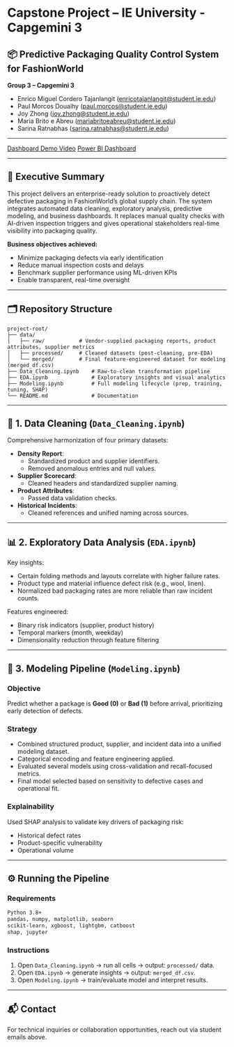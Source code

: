 # Capstone Project – IE University - Capgemini 3 
## 📦 Predictive Packaging Quality Control System for FashionWorld  
**Group 3 – Capgemini 3**  
- Enrico Miguel Cordero Tajanlangit (<enricotajanlangit@student.ie.edu>)  
- Paul Morcos Douaihy (<paul.morcos@student.ie.edu>)  
- Joy Zhong (<joy.zhong@student.ie.edu>)  
- Maria Brito e Abreu (<mariabritoeabreu@student.ie.edu>)  
- Sarina Ratnabhas (<sarina.ratnabhas@student.ie.edu>)  

---
[ Dashboard Demo Video](https://www.youtube.com/watch?v=er7b_SyiuPA)
[Power BI Dashboard](https://app.powerbi.com/links/kf1jbQbuE7?ctid=4a39c578-6df0-42b9-a7e0-e9eac6d91816&pbi_source=linkShare&bookmarkGuid=bc6f87e5-b479-4d70-8455-23fb5ae7dff4)

---

## 📖 Executive Summary

This project delivers an enterprise-ready solution to proactively detect defective packaging in FashionWorld’s global supply chain. The system integrates automated data cleaning, exploratory analysis, predictive modeling, and business dashboards. It replaces manual quality checks with AI-driven inspection triggers and gives operational stakeholders real-time visibility into packaging quality.

**Business objectives achieved:**
- Minimize packaging defects via early identification
- Reduce manual inspection costs and delays
- Benchmark supplier performance using ML-driven KPIs
- Enable transparent, real-time oversight

---

## 🗂️ Repository Structure

```
project-root/
├── data/
│   ├── raw/           # Vendor-supplied packaging reports, product attributes, supplier metrics
│   ├── processed/     # Cleaned datasets (post-cleaning, pre-EDA)
│   └── merged/        # Final feature-engineered dataset for modeling (merged_df.csv)
├── Data_Cleaning.ipynb    # Raw-to-clean transformation pipeline
├── EDA.ipynb              # Exploratory insights and visual analytics
├── Modeling.ipynb         # Full modeling lifecycle (prep, training, tuning, SHAP)
└── README.md              # Documentation
```

---

## 🧹 1. Data Cleaning (`Data_Cleaning.ipynb`)

Comprehensive harmonization of four primary datasets:
- **Density Report**:
  - Standardized product and supplier identifiers.
  - Removed anomalous entries and null values.
- **Supplier Scorecard**:
  - Cleaned headers and standardized supplier naming.
- **Product Attributes**:
  - Passed data validation checks.
- **Historical Incidents**:
  - Cleaned references and unified naming across sources.

---

## 📊 2. Exploratory Data Analysis (`EDA.ipynb`)

Key insights:
- Certain folding methods and layouts correlate with higher failure rates.
- Product type and material influence defect risk (e.g., wool, linen).
- Normalized bad packaging rates are more reliable than raw incident counts.

Features engineered:
- Binary risk indicators (supplier, product history)
- Temporal markers (month, weekday)
- Dimensionality reduction through feature filtering

---

## 🤖 3. Modeling Pipeline (`Modeling.ipynb`)

### Objective
Predict whether a package is **Good (0)** or **Bad (1)** before arrival, prioritizing early detection of defects.

### Strategy
- Combined structured product, supplier, and incident data into a unified modeling dataset.
- Categorical encoding and feature engineering applied.
- Evaluated several models using cross-validation and recall-focused metrics.
- Final model selected based on sensitivity to defective cases and operational fit.

### Explainability
Used SHAP analysis to validate key drivers of packaging risk:
- Historical defect rates
- Product-specific vulnerability
- Operational volume

---

## ⚙️ Running the Pipeline

### Requirements
```bash
Python 3.8+
pandas, numpy, matplotlib, seaborn
scikit-learn, xgboost, lightgbm, catboost
shap, jupyter
```

### Instructions
1. Open `Data_Cleaning.ipynb` → run all cells → output: `processed/` data.
2. Open `EDA.ipynb` → generate insights → output: `merged_df.csv`.
3. Open `Modeling.ipynb` → train/evaluate model and interpret results.

---

## 📬 Contact

For technical inquiries or collaboration opportunities, reach out via student emails above.
